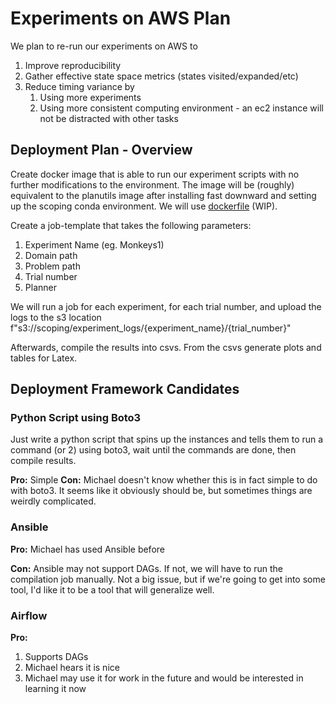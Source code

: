 # Experiments on AWS Plan

We plan to re-run our experiments on AWS to

1. Improve reproducibility
2. Gather effective state space metrics (states visited/expanded/etc)
3. Reduce timing variance by
   1. Using more experiments
   2. Using more consistent computing environment - an ec2 instance will not be distracted with other tasks



## Deployment Plan - Overview

Create docker image that is able to run our experiment scripts with no further modifications to the environment. The image will be (roughly) equivalent to the planutils image after installing fast downward and setting up the scoping conda environment. We will use [dockerfile](dockerfile) (WIP).

Create a job-template that takes the following parameters:

1. Experiment Name (eg. Monkeys1)
2. Domain path
3. Problem path
4. Trial number
5. Planner

We will run a job for each experiment, for each trial number, and upload the logs to the s3 location f"s3://scoping/experiment_logs/{experiment_name}/{trial_number}"

Afterwards, compile the results into csvs. From the csvs generate plots and tables for Latex.


## Deployment Framework Candidates

### Python Script using Boto3

Just write a python script that spins up the instances and tells them to run a command (or 2) using boto3, wait until the commands are done, then compile results.

**Pro:** Simple
**Con:** Michael doesn't know whether this is in fact simple to do with boto3. It seems like it obviously should be, but sometimes things are weirdly complicated.

### Ansible

**Pro:** Michael has used Ansible before

**Con:** Ansible may not support DAGs. If not, we will have to run the compilation job manually. Not a big issue, but if we're going to get into some tool, I'd like it to be a tool that will generalize well.

### Airflow

**Pro:**

1. Supports DAGs
2. Michael hears it is nice
3. Michael may use it for work in the future and would be interested in learning it now